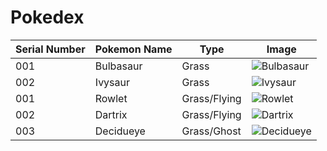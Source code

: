 # Pokedex
| Serial Number | Pokemon Name | Type | Image |
| --- |---| ---| --- |
| 001 | Bulbasaur | Grass | ![Bulbasaur](https://cdn.bulbagarden.net/upload/2/21/001Bulbasaur.png)|
| 002 | Ivysaur | Grass | ![Ivysaur](https://assets.pokemon.com/assets/cms2/img/pokedex/full/002.png)|
| 001 | Rowlet | Grass/Flying | ![Rowlet](https://img.pokemondb.net/artwork/large/rowlet.jpg)|
| 002 | Dartrix | Grass/Flying | ![Dartrix](https://img.pokemondb.net/sprites/ultra-sun-ultra-moon/small/dartrix.jpg)|
| 003 | Decidueye | Grass/Ghost | ![Decidueye](https://img.pokemondb.net/sprites/ultra-sun-ultra-moon/small/decidueye.jpg)|
